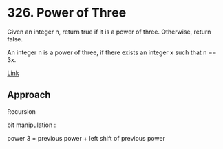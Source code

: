 # 326. Power of Three

Given an integer n, return true if it is a power of three. Otherwise, return false.

An integer n is a power of three, if there exists an integer x such that n == 3x.

[Link](https://leetcode.com/problems/power-of-three/description/)

## Approach

Recursion

bit manipulation : 

power 3 = previous power + left shift of previous power